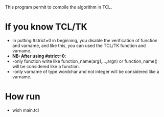 This program permit to compile the algorithm in TCL.

# If you know TCL/TK
* In putting #strict=0 in beginning, you disable the verification of function and varname,
 and like this, you can used the TCL/TK function and varname.
* **NB: After using #strict=0**:
 * -only function write like function_name(arg1,...,argn) or function_name() will be considered like a function.
 * -only varname of type wordchar and not integer will be considered like a varname.

# How run
* wish main.tcl